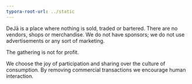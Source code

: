 ```yaml
---
typora-root-url: ../static
---
```


DeJā is a place where nothing is sold, traded or bartered.  There are no vendors, shops or merchandise.  We do not have sponsors; we do not use advertisements or any sort of marketing. 

The gathering is not for profit. 

We choose the joy of participation and sharing over the culture of
consumption. By removing commercial transactions we encourage human interaction.


​			
​		
​	